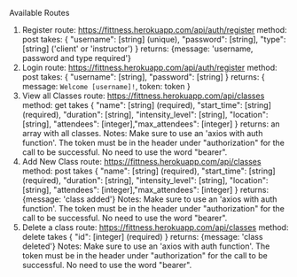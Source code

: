 Available Routes

1. Register
    route: https://fittness.herokuapp.com/api/auth/register
    method: post
    takes: {
            "username": [string] (unique),
            "password": [string],
            "type": [string] ('client' or 'instructor')
            }
    returns: {message: 'username, password and type     required'}
2. Login
    route: https://fittness.herokuapp.com/api/auth/register
    method: post
    takes: {
            "username": [string], 
            "password": [string]
            }
    returns: {
              message: `Welcome [username]!`,
              token: token
              }
3. View all Classes
    route: https://fittness.herokuapp.com/api/classes
    method: get
    takes {
            "name": [string] (required),
            "start_time": [string] (required),
            "duration": [string],
            "intensity_level": [string],
            "location": [string],
            "attendees": [integer],"max_attendees": [integer]
           }
     returns: an array with all classes.
     Notes: Make sure to use an 'axios with auth function'. The token must be in the header under "authorization" for the call to be successful. No need to use the word "bearer".
4. Add New Class
    route: https://fittness.herokuapp.com/api/classes
    method: post
    takes {
            "name": [string] (required),
            "start_time": [string] (required),
            "duration": [string],
            "intensity_level": [string],
            "location": [string],
            "attendees": [integer],"max_attendees": [integer]
           }
     returns: {message: 'class added'}
     Notes: Make sure to use an 'axios with auth function'. The token must be in the header under "authorization" for the call to be successful. No need to use the word "bearer".
4. Delete a class
    route: https://fittness.herokuapp.com/api/classes
    method: delete
    takes {
            "id": [integer] (required)
           }
     returns: {message: 'class deleted'}
     Notes: Make sure to use an 'axios with auth function'. The token must be in the header under "authorization" for the call to be successful. No need to use the word "bearer".
